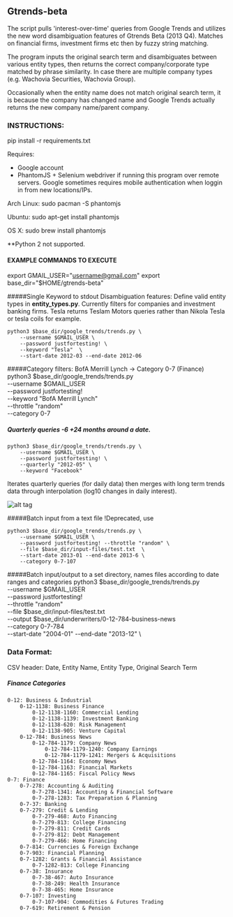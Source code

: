 
## Gtrends-beta

The script pulls 'interest-over-time' queries from Google Trends and utilizes the new word disambiguation features of Gtrends Beta (2013 Q4). Matches on financial firms, investment firms etc then by fuzzy string matching.


The program inputs the original search term and disambiguates between various
entity types, then returns the correct company/corporate type matched by phrase similarity. In case there are multiple company types (e.g. Wachovia Securities, Wachovia Group).

Occasionally when the entity name does not match original search term, it is because the company has changed name and Google Trends actually returns the new company name/parent company.



### INSTRUCTIONS:
pip install -r requirements.txt


Requires:
- Google account
- PhantomJS + Selenium webdriver if running this program over remote servers. Google sometimes requires mobile authentication when loggin in from new locations/IPs.


Arch Linux:
    sudo pacman -S phantomjs

Ubuntu:
    sudo apt-get install phantomjs

OS X:
    sudo brew install phantomjs

**Python 2 not supported.


#### EXAMPLE COMMANDS TO EXECUTE
export GMAIL_USER="username@gmail.com"
export base_dir="$HOME/gtrends-beta"


#####Single Keyword to stdout
Disambiguation features:
Define valid entity types in __entity_types.py__. Currently filters for companies and investment banking firms. Tesla returns Teslam Motors queries rather than Nikola Tesla or tesla coils for example.

    python3 $base_dir/google_trends/trends.py \
        --username $GMAIL_USER \
        --password justfortesting! \
        --keyword "Tesla"  \
        --start-date 2012-03 --end-date 2012-06


#####Category filters: BofA Merrill Lynch -> Category 0-7 (Finance)
    python3 $base_dir/google_trends/trends.py \
        --username $GMAIL_USER \
        --password justfortesting! \
        --keyword "BofA Merrill Lynch" \
        --throttle "random" \
        --category 0-7




##### Quarterly queries -6 +24 months around a date.

    python3 $base_dir/google_trends/trends.py \
        --username $GMAIL_USER \
        --password justfortesting! \
        --quarterly "2012-05" \
        --keyword "Facebook"


Iterates quarterly queries (for daily data) then merges with long term trends data through interpolation (log10 changes in daily interest).


![alt tag](http://url/to/img.png)


#####Batch input from a text file
!Deprecated, use

    python3 $base_dir/google_trends/trends.py \
        --username $GMAIL_USER \
        --password justfortesting! --throttle "random" \
        --file $base_dir/input-files/test.txt  \
        --start-date 2013-01 --end-date 2013-6 \
        --category 0-7-107


#####Batch input/output to a set directory, names files according to date ranges and categories
    python3 $base_dir/google_trends/trends.py \
        --username $GMAIL_USER \
        --password justfortesting! \
        --throttle "random" \
        --file $base_dir/input-files/test.txt  \
        --output $base_dir/underwriters/0-12-784-business-news \
        --category 0-7-784 \
        --start-date "2004-01" --end-date "2013-12" \


### Data Format:
CSV header:
Date, Entity Name, Entity Type, Original Search Term



##### Finance Categories

    0-12: Business & Industrial
        0-12-1138: Business Finance
            0-12-1138-1160: Commercial Lending
            0-12-1138-1139: Investment Banking
            0-12-1138-620: Risk Management
            0-12-1138-905: Venture Capital
        0-12-784: Business News
            0-12-784-1179: Company News
                0-12-784-1179-1240: Company Earnings
                0-12-784-1179-1241: Mergers & Acquisitions
            0-12-784-1164: Economy News
            0-12-784-1163: Financial Markets
            0-12-784-1165: Fiscal Policy News
    0-7: Finance
        0-7-278: Accounting & Auditing
            0-7-278-1341: Accounting & Financial Software
            0-7-278-1283: Tax Preparation & Planning
        0-7-37: Banking
        0-7-279: Credit & Lending
            0-7-279-468: Auto Financing
            0-7-279-813: College Financing
            0-7-279-811: Credit Cards
            0-7-279-812: Debt Management
            0-7-279-466: Home Financing
        0-7-814: Currencies & Foreign Exchange
        0-7-903: Financial Planning
        0-7-1282: Grants & Financial Assistance
            0-7-1282-813: College Financing
        0-7-38: Insurance
            0-7-38-467: Auto Insurance
            0-7-38-249: Health Insurance
            0-7-38-465: Home Insurance
        0-7-107: Investing
            0-7-107-904: Commodities & Futures Trading
        0-7-619: Retirement & Pension






